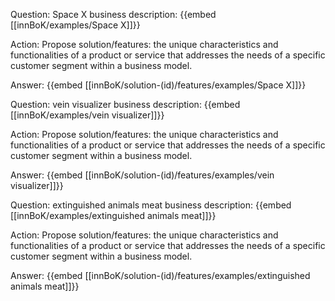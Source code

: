 Question: Space X business description:
{{embed [[innBoK/examples/Space X]]}}

Action: Propose solution/features: the unique characteristics and functionalities of a product or service that addresses the needs of a specific customer segment within a business model.

Answer:
{{embed [[innBoK/solution-(id)/features/examples/Space X]]}}

Question: vein visualizer business description:
{{embed [[innBoK/examples/vein visualizer]]}}

Action: Propose solution/features: the unique characteristics and functionalities of a product or service that addresses the needs of a specific customer segment within a business model.

Answer:
{{embed [[innBoK/solution-(id)/features/examples/vein visualizer]]}}

Question: extinguished animals meat business description:
{{embed [[innBoK/examples/extinguished animals meat]]}}

Action: Propose solution/features: the unique characteristics and functionalities of a product or service that addresses the needs of a specific customer segment within a business model.

Answer:
{{embed [[innBoK/solution-(id)/features/examples/extinguished animals meat]]}}



